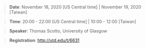 > **Date**: November 18, 2020 [US Central time] | November 19, 2020 [Taiwan]

> **Time**: 20:00 - 22:00 [US Central time] | 10:00 - 12:00 [Taiwan]

> **Speaker**: Thomas Scotto, University of Glasgow

> **Registration**: http://utd.edu/t/6631
